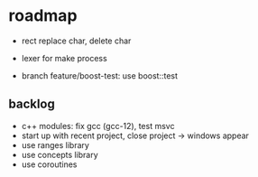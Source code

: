 # roadmap
- rect replace char, delete char
- lexer for make process

- branch feature/boost-test: use boost::test

## backlog
- c++ modules: fix gcc (gcc-12), test msvc
- start up with recent project, close project
  -> windows appear
- use ranges library
- use concepts library
- use coroutines
